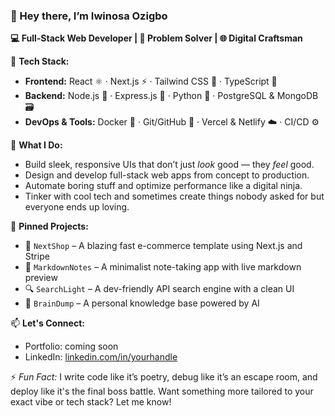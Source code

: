 

### 👋 Hey there, I’m Iwinosa Ozigbo  
**💻 Full-Stack Web Developer | 🧩 Problem Solver | 🌐 Digital Craftsman**

🔧 **Tech Stack:**  
- **Frontend:** React ⚛️ · Next.js ⚡ · Tailwind CSS 🎨 · TypeScript 🧠  
- **Backend:** Node.js 🚀 · Express.js 🔄 · Python 🐍 · PostgreSQL & MongoDB 🗃️  
- **DevOps & Tools:** Docker 🐳 · Git/GitHub 🧬 · Vercel & Netlify ☁️ · CI/CD ⚙️  

🚀 **What I Do:**  
- Build sleek, responsive UIs that don’t just *look* good — they *feel* good.  
- Design and develop full-stack web apps from concept to production.  
- Automate boring stuff and optimize performance like a digital ninja.  
- Tinker with cool tech and sometimes create things nobody asked for but everyone ends up loving.

📌 **Pinned Projects:**  
- 🛒 `NextShop` – A blazing fast e-commerce template using Next.js and Stripe  
- 📖 `MarkdownNotes` – A minimalist note-taking app with live markdown preview  
- 🔍 `SearchLight` – A dev-friendly API search engine with a clean UI  
- 🧠 `BrainDump` – A personal knowledge base powered by AI  

📫 **Let's Connect:**  
- Portfolio: coming soon
- LinkedIn: [linkedin.com/in/yourhandle](https://linkedin.com/in/yourhandle)  

⚡ *Fun Fact:* I write code like it’s poetry, debug like it’s an escape room, and deploy like it's the final boss battle.
Want something more tailored to your exact vibe or tech stack? Let me know!
